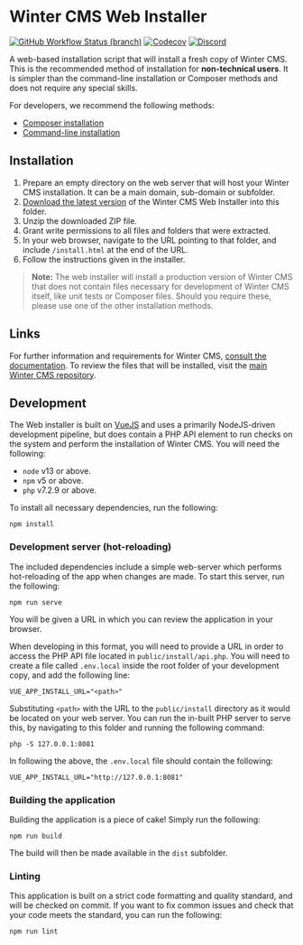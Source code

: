 # Winter CMS Web Installer

[![GitHub Workflow Status (branch)](https://img.shields.io/github/workflow/status/wintercms/web-installer-vue/Tests/main?label=tests&style=flat-square)](https://github.com/wintercms/web-installer-vue/actions)
[![Codecov](https://img.shields.io/codecov/c/github/wintercms/web-installer-vue?style=flat-square)](https://codecov.io/gh/wintercms/web-installer-vue)
[![Discord](https://img.shields.io/discord/816852513684193281?label=discord&style=flat-square)](https://discord.gg/D5MFSPH6Ux)

A web-based installation script that will install a fresh copy of Winter CMS. This is the recommended method of installation for **non-technical users**. It is simpler than the command-line installation or Composer methods and does not require any special skills.

For developers, we recommend the following methods:

- [Composer installation](https://wintercms.com/docs/console/commands#console-install-composer)
- [Command-line installation](https://github.com/wintercms/cli)

## Installation

1. Prepare an empty directory on the web server that will host your Winter CMS installation. It can be a main domain, sub-domain or subfolder.
2. [Download the latest version](https://github.com/wintercms/web-installer/archive/install.zip) of the Winter CMS Web Installer into this folder.
3. Unzip the downloaded ZIP file.
4. Grant write permissions to all files and folders that were extracted.
5. In your web browser, navigate to the URL pointing to that folder, and include `/install.html` at the end of the URL.
6. Follow the instructions given in the installer.

> **Note:** The web installer will install a production version of Winter CMS that does not contain files necessary for development of Winter CMS itself, like unit tests or Composer files. Should you require these, please use one of the other installation methods.

## Links

For further information and requirements for Winter CMS, [consult the documentation](https://wintercms.com/docs). To review the files that will be installed, visit the [main Winter CMS repository](https://github.com/wintercms/winter).

## Development

The Web installer is built on [VueJS](https://vuejs.org) and uses a primarily NodeJS-driven development pipeline, but does
contain a PHP API element to run checks on the system and perform the installation of Winter CMS. You will need the following:

- `node` v13 or above.
- `npm` v5 or above.
- `php` v7.2.9 or above.

To install all necessary dependencies, run the following:

```
npm install
```

### Development server (hot-reloading)

The included dependencies include a simple web-server which performs hot-reloading of the app when changes are made. To start this server, run the following:

```
npm run serve
```

You will be given a URL in which you can review the application in your browser.

When developing in this format, you will need to provide a URL in order to access the PHP API file located in `public/install/api.php`. You will need to create a file called `.env.local` inside the root folder of your development copy, and add the following line:

```
VUE_APP_INSTALL_URL="<path>"
```

Substituting `<path>` with the URL to the `public/install` directory as it would be located on your web server. You can run the in-built PHP server to serve this, by navigating to this folder and running the following command:

```
php -S 127.0.0.1:8081
```

In following the above, the `.env.local` file should contain the following:

```
VUE_APP_INSTALL_URL="http://127.0.0.1:8081"
```

### Building the application

Building the application is a piece of cake! Simply run the following:

```
npm run build
```

The build will then be made available in the `dist` subfolder.

### Linting

This application is built on a strict code formatting and quality standard, and will be checked on commit. If you want to fix common issues and check that your code meets the standard, you can run the following:

```
npm run lint
```